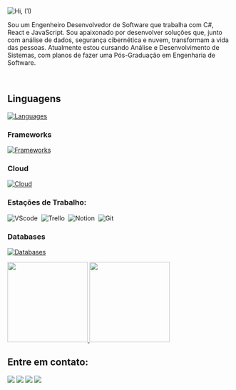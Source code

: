 ![Hi, (1)](https://github.com/CristianAnd/CristianAnd/assets/61318221/e6975556-a04c-4542-8595-12651da53c00) 

Sou um Engenheiro Desenvolvedor de Software que trabalha com C#, React e JavaScript. Sou apaixonado por desenvolver soluções que, junto com análise de dados, segurança cibernética e nuvem, transformam a vida das pessoas. Atualmente estou cursando Análise e Desenvolvimento de Sistemas, com planos de fazer uma Pós-Graduação em Engenharia de Software.

&nbsp;
&nbsp;

## Linguagens
[![Languages](https://skillicons.dev/icons?i=cs,css,html,java,javascript)](https://skillicons.dev)

### Frameworks
[![Frameworks](https://skillicons.dev/icons?i=dotnet,bootstrap)](https://skillicons.dev)

### Cloud
[![Cloud](https://skillicons.dev/icons?i=aws,azure,gcp&perline=10)](https://skillicons.dev)

### Estações de Trabalho:

![VScode](https://img.shields.io/badge/vscode-007ACC?style=for-the-badge&logo=visual-studio-code&logoColor=white)&nbsp;
![Trello](https://img.shields.io/badge/Trello-0052CC?style=for-the-badge&logo=trello&logoColor=white)&nbsp;
![Notion](https://img.shields.io/badge/Notion-000000?style=for-the-badge&logo=notion&logoColor=white)&nbsp;
![Git](https://img.shields.io/badge/GIT-E44C30?style=for-the-badge&logo=git&logoColor=white)&nbsp;

### Databases
[![Databases](https://skillicons.dev/icons?i=mysql)](https://skillicons.dev)

<a href="https://github.com/cristianand">
  <img height="180em" src="https://github-readme-stats.vercel.app/api?username=cristianand&show_icons=true&count_private=true&theme=react&hide_border=true&bg_color=151B22&card_width=400"/>
  <img height="180em" src="https://github-readme-stats.vercel.app/api/top-langs/?username=cristianand&langs_count=8&count_private=true&layout=compact&theme=react&hide_border=true&bg_color=151B22&card_width=400"/>
</a>

## Entre em contato:

<div> 
<a href="https://www.instagram.com/and_eoq" target="_blank"><img src="https://img.shields.io/badge/-Instagram-%23E4405F?style=for-the-badge&logo=instagram&logoColor=white"></a>
<a href="mailto:cristianandrielsilva@gmail.com"><img src="https://img.shields.io/badge/-Gmail-D14836?style=for-the-badge&logo=gmail&logoColor=white" target="_blank"></a>
<a href="https://www.linkedin.com/in/cristian-andriel/" target="_blank"><img src="https://img.shields.io/badge/-LinkedIn-0A66C2?style=for-the-badge&logo=linkedin&logoColor=white"  target="_blank"></a> 
<a href="#" target="_blank"><img src="https://img.shields.io/badge/-My_Site-0078D6?style=for-the-badge&logo=internet-explorer&logoColor=white"  target="_blank"></a> 
</div>
